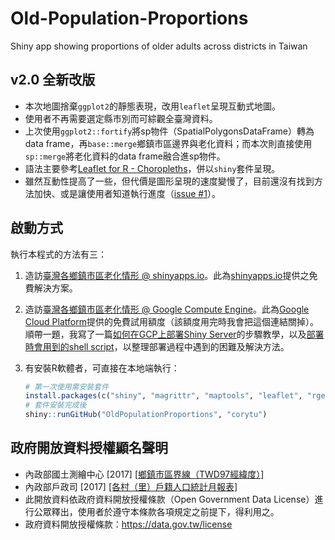 # Old-Population-Proportions
Shiny app showing proportions of older adults across districts in Taiwan

## v2.0 全新改版
- 本次地圖捨棄`ggplot2`的靜態表現，改用`leaflet`呈現互動式地圖。
- 使用者不再需要選定縣市別而可綜觀全臺灣資料。
- 上次使用`ggplot2::fortify`將sp物件（SpatialPolygonsDataFrame）轉為data frame，再`base::merge`鄉鎮市區邊界與老化資料；而本次則直接使用`sp::merge`將老化資料的data frame融合進sp物件。
- 語法主要參考[Leaflet for R - Choropleths](https://rstudio.github.io/leaflet/choropleths.html)，併以`shiny`套件呈現。
- 雖然互動性提高了一些，但代價是圖形呈現的速度變慢了，目前還沒有找到方法加快、或是讓使用者知道執行進度（[issue #1](https://github.com/corytu/OldPopulationProportions/issues/1)）。

## 啟動方式
執行本程式的方法有三：

1. 造訪[臺灣各鄉鎮市區老化情形 @ shinyapps.io](https://corytu.shinyapps.io/old-population-proportions/)。此為[shinyapps.io](http://www.shinyapps.io)提供之免費解決方案。
2. 造訪[臺灣各鄉鎮市區老化情形 @ Google Compute Engine](http://104.199.205.203:3838/OldPopulationProportions/)。此為[Google Cloud Platform](https://cloud.google.com)提供的免費試用額度（該額度用完時我會把這個連結關掉）。順帶一題，我寫了一篇[如何在GCP上部署Shiny Server](setup/howto_deploy_onGCP.md)的步驟教學，以及[部署時會用到的shell script](setup/deploy_shiny_server.sh)，以整理部署過程中遇到的困難及解決方法。
3. 有安裝R軟體者，可直接在本地端執行：

    ```r
    # 第一次使用需安裝套件
    install.packages(c("shiny", "magrittr", "maptools", "leaflet", "rgeos"))
    # 套件安裝完成後
    shiny::runGitHub("OldPopulationProportions", "corytu")
    ```

## 政府開放資料授權顯名聲明
- 內政部國土測繪中心 [2017] [[鄉鎮市區界線（TWD97經緯度）]](https://data.gov.tw/dataset/7441)
- 內政部戶政司 [2017] [[各村（里）戶籍人口統計月報表]](https://data.gov.tw/dataset/8411)
- 此開放資料依政府資料開放授權條款（Open Government Data License）進行公眾釋出，使用者於遵守本條款各項規定之前提下，得利用之。
- 政府資料開放授權條款：https://data.gov.tw/license
